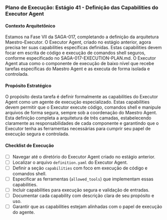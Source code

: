 ### Plano de Execução: Estágio 41 - Definição das Capabilities do Executor Agent

#### Contexto Arquitetônico

Estamos na Fase VII da SAGA-017, completando a definição da arquitetura Maestro-Executor. O Executor Agent, criado no estágio anterior, agora precisa ter suas capabilities específicas definidas. Estas capabilities devem focar em escrita de código e execução de comandos shell seguros, conforme especificado no SAGA-017-EXECUTION-PLAN.md. O Executor Agent atua como o componente de execução de baixo nível que recebe tarefas específicas do Maestro Agent e as executa de forma isolada e controlada.

#### Propósito Estratégico

O propósito desta tarefa é definir formalmente as capabilities do Executor Agent como um agente de execução especializado. Estas capabilities devem permitir que o Executor execute código, comandos shell e manipule arquivos de forma segura, sempre sob a coordenação do Maestro Agent. Esta definição completa a arquitetura de três camadas, estabelecendo claramente as responsabilidades de cada componente e garantindo que o Executor tenha as ferramentas necessárias para cumprir seu papel de execução segura e controlada.

#### Checklist de Execução

- [ ] Navegar até o diretório do Executor Agent criado no estágio anterior.
- [ ] Localizar o arquivo `definition.yaml` do Executor Agent.
- [ ] Definir a seção `capabilities` com foco em execução de código e comandos shell.
- [ ] Especificar as ferramentas (`allowed_tools`) que implementam essas capabilities.
- [ ] Incluir capabilities para execução segura e validação de entradas.
- [ ] Documentar cada capability com descrição clara de seu propósito e uso.
- [ ] Garantir que as capabilities estejam alinhadas com o papel de execução do agente.
